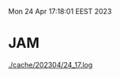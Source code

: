 Mon 24 Apr 17:18:01 EEST 2023
# JAM
<a href='./cache/202304/24_17.log'>./cache/202304/24_17.log</a>
